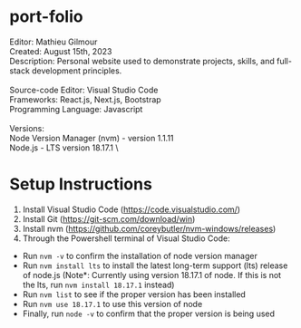 # port-folio

Editor: Mathieu Gilmour\
Created: August 15th, 2023\
Description: Personal website used to demonstrate projects, skills, and full-stack development principles.\
\
Source-code Editor: Visual Studio Code\
Frameworks: React.js, Next.js, Bootstrap\
Programming Language: Javascript\
\
Versions:\
Node Version Manager (nvm) - version 1.1.11\
Node.js - LTS version 18.17.1 \

# Setup Instructions

1. Install Visual Studio Code (https://code.visualstudio.com/)
2. Install Git (https://git-scm.com/download/win)
3. Install nvm (https://github.com/coreybutler/nvm-windows/releases)
4. Through the Powershell terminal of Visual Studio Code:
- Run ```nvm -v``` to confirm the installation of node version manager
- Run ```nvm install lts``` to install the latest long-term support (lts) release of node.js (Note*: Currently using version 18.17.1 of node. If this is not the lts, run ```nvm install 18.17.1``` instead)
- Run ```nvm list``` to see if the proper version has been installed
- Run ```nvm use 18.17.1``` to use this version of node
- Finally, run ```node -v``` to confirm that the proper version is being used


